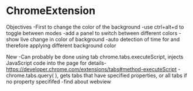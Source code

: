 # ChromeExtension

Objectives
-First to change the color of the background
-use ctrl+alt+d to toggle between modes
-add a panel to switch between different colors
-show live change in color of background
-auto detection of time for and therefore applying different background color

New
-Can probably be done using tab chrome.tabs.executeScript, 
 injects JavaScript code into the page for details-
 https://developer.chrome.com/extensions/tabs#method-executeScript
-chrome.tabs.query(   ), gets tabs that have specified properties, or all tabs if no property specififed
-find about webview